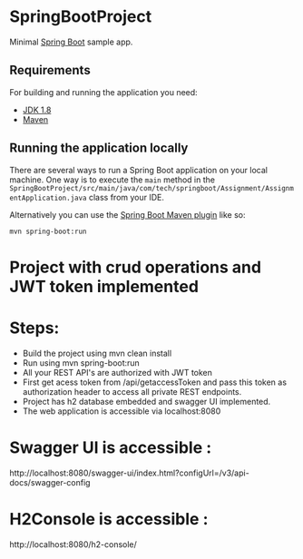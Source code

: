 # SpringBootProject

Minimal [Spring Boot](http://projects.spring.io/spring-boot/) sample app.

## Requirements

For building and running the application you need:

- [JDK 1.8](http://www.oracle.com/technetwork/java/javase/downloads/jdk8-downloads-2133151.html)
- [Maven](https://maven.apache.org)

## Running the application locally

There are several ways to run a Spring Boot application on your local machine. One way is to execute the `main` method in the `SpringBootProject/src/main/java/com/tech/springboot/Assignment/AssignmentApplication.java` class from your IDE.

Alternatively you can use the [Spring Boot Maven plugin](https://docs.spring.io/spring-boot/docs/current/reference/html/build-tool-plugins-maven-plugin.html) like so:

```shell
mvn spring-boot:run
```

# Project with crud operations and JWT token implemented
# Steps:
* Build the project using mvn clean install
* Run using mvn spring-boot:run
* All your REST API's are authorized with JWT token
* First get acess token from /api/getaccessToken and pass this token as authorization header to access all private REST endpoints.
* Project has h2 database embedded and swagger UI implemented.
* The web application is accessible via localhost:8080

# Swagger UI is accessible :
http://localhost:8080/swagger-ui/index.html?configUrl=/v3/api-docs/swagger-config

# H2Console is accessible :
http://localhost:8080/h2-console/
